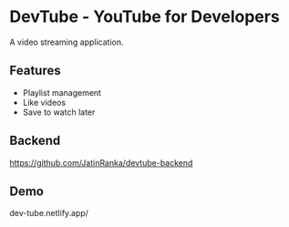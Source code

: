 # DevTube - YouTube for Developers

A video streaming application.

## Features

-   Playlist management
-   Like videos
-   Save to watch later

## Backend 

https://github.com/JatinRanka/devtube-backend

## Demo

dev-tube.netlify.app/
